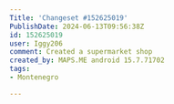 ```yaml
---
Title: 'Changeset #152625019'
PublishDate: 2024-06-13T09:56:38Z
id: 152625019
user: Iggy206
comment: Created a supermarket shop
created_by: MAPS.ME android 15.7.71702
tags:
- Montenegro

---
```


